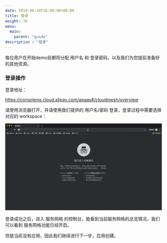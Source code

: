 ```yaml
---
date: 2019-06-10T16:00:00+08:00
title: 登录
weight: 30
menu:
  main:
    parent: "guide"
description : "登录"
---
```


每位用户在开始demo前都将分配 用户名 和 登录密码，以及我们为您提前准备好的其他资源。

### 登录操作

登录地址：

https://consoleng.cloud.alipay.com/apaas#/cloudmesh/overview

请使用浏览器打开，并请使用我们提供的 用户名/密码 登录，登录过程中需要选择对应的 workspace：

![](images/login/login.gif)

登录成功之后，进入 服务网格 的控制台，能看到当前服务网格的总览情况，我们可以看到 服务网格功能已经开启。

但是当前没有应用，因此我们继续进行下一步，应用创建。